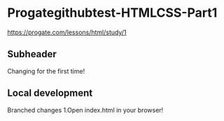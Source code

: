 # Progategithubtest-HTMLCSS-Part1
https://progate.com/lessons/html/study/1

## Subheader

Changing for the first time!

## Local development
Branched changes
1.Open index.html in your browser!
